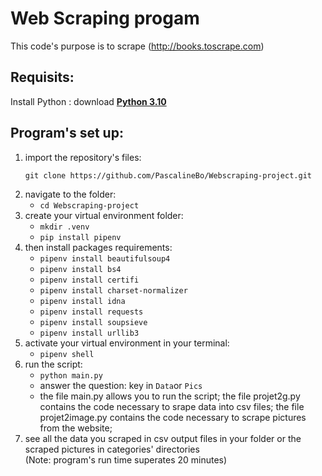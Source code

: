 # Web Scraping progam
This code's purpose is to scrape (http://books.toscrape.com)

## Requisits: 

Install Python : download **[Python 3.10](https://www.python.org/downloads/)** 

## Program's set up:
  <ol>
  <li>import the repository's files:

`git clone https://github.com/PascalineBo/Webscraping-project.git`</li>
  
  <li> navigate to the folder:
    
- `cd Webscraping-project` </li>
<li> create your virtual environment folder:

- `mkdir .venv`
- `pip install pipenv`
</li>
<li> then install packages requirements:

- `pipenv install beautifulsoup4`
- `pipenv install bs4`
- `pipenv install certifi`
- `pipenv install charset-normalizer`
- `pipenv install idna`
- `pipenv install requests`
- `pipenv install soupsieve`
- `pipenv install urllib3`
    </li>
<li> activate your virtual environment in your terminal:
    
- `pipenv shell`
    </li>
<li> run the script:
  
- `python main.py`
- answer the question: key in `Data`or `Pics`
- the file main.py allows you to run the script; 
the file projet2g.py contains the code necessary to srape data into csv files; 
the file projet2image.py contains the code necessary to scrape pictures from the website;
</li>
  <li>see all the data you scraped in csv output files in your folder or 
  the scraped pictures in categories' directories</li>
(Note: program's run time superates 20 minutes) 
  </ol>
